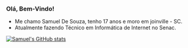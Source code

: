 ### Olá, Bem-Vindo!


- Me chamo Samuel De Souza, tenho 17 anos e moro em joinville - SC. 
- Atualmente fazendo Técnico em Informática de Internet no Senac.






[![Samuel's GitHub stats](https://github-readme-stats.vercel.app/api?username=CarinhaDaora)](https://github.com/CarinhaDaora/github-readme-stats)
